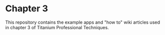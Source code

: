 <h1>Chapter 3</h1>


This repository contains the example apps and "how to" wiki articles used in chapter 3 of Titanium Professional Techniques.

